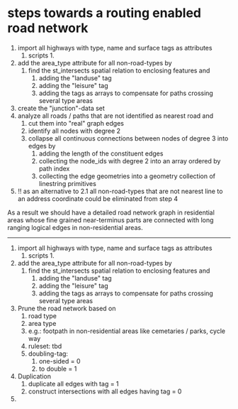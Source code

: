 # steps towards a routing enabled road network

1. import all highways with type, name and surface tags as attributes
   1. scripts
      1. 
2. add the area_type attribute for all non-road-types by
   1. find the st_intersects spatial relation to enclosing features and
      1. adding the "landuse" tag
      2. adding the "leisure" tag
      3. adding the tags as arrays to compensate for paths crossing several type areas
3. create the "junction"-data set
4. analyze all roads / paths that are not identified as nearest road and
   1. cut them into "real" graph edges
   2. identify all nodes with degree 2
   3. collapse all continuous connections between nodes of degree 3 into edges by
      1. adding the length of the constituent edges
      2. collecting the node_ids with degree 2 into an array ordered by path index
      3. collecting the edge geometries into a geometry collection of linestring primitives
5. !! as an alternative to 2.1 all non-road-types that are not nearest line to an address coordinate could be eliminated from step 4

As a result we should have a detailed road network graph in residential areas whose fine grained near-terminus parts are connected with long ranging logical edges in non-residential areas.

_____________________


1. import all highways with type, name and surface tags as attributes
   1. scripts
      1. 
2. add the area_type attribute for all non-road-types by
   1. find the st_intersects spatial relation to enclosing features and
      1. adding the "landuse" tag
      2. adding the "leisure" tag
      3. adding the tags as arrays to compensate for paths crossing several type areas
3. Prune the road network based on 
   1. road type
   2. area type
   3. e.g.: footpath in non-residential areas like cemetaries / parks, cycle way
   4. ruleset: tbd
   5. doubling-tag: 
      1. one-sided = 0
      2. to double = 1
4. Duplication
   1. duplicate all edges with tag = 1
   2. construct intersections with all edges having tag = 0
5. 